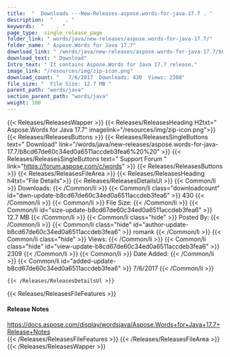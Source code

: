 ```yaml
---
title:  "  Downloads ---New-Releases-aspose.words-for-java-17.7 . " 
description:  "    . " 
keywords:  "    . " 
page_type:  single_release_page
folder_link: " words/java/new-releases/aspose.words-for-java-17.7/"
folder_name: " Aspose.Words for Java 17.7"
download_link: " /words/java/new-releases/aspose.words-for-java-17.7/b8cd67de60c34ed0a6511accdeb3fea6"
download_text: " Download"
Intro_text: " It contains Aspose.Words for Java 17.7 release."
image_link: "/resources/img/zip-icon.png"
download_count: "   7/6/2017  Downloads: 430  Views: 2308"
file_size: "  File Size: 12.7 MB "
parent_path: "words/java"
section_parent_path: "words/java"
weight: 100 
---
```


{{< Releases/ReleasesWapper >}}
  {{< Releases/ReleasesHeading H2txt=" Aspose.Words for Java 17.7" imagelink="/resources/img/zip-icon.png">}}
  {{< Releases/ReleasesButtons >}}
    {{< Releases/ReleasesSingleButtons text=" Download" link="/words/java/new-releases/aspose.words-for-java-17.7/b8cd67de60c34ed0a6511accdeb3fea6%20%20" >}}
    {{< Releases/ReleasesSingleButtons text=" Support Forum " link="https://forum.aspose.com/c/words" >}}
  {{< Releases/ReleasesButtons >}}
  {{< Releases/ReleasesFileArea >}}
    {{< Releases/ReleasesHeading h4txt="File Details">}}
    {{< Releases/ReleasesDetailsUl >}}
            {{< Common/li  >}} Downloads: {{< /Common/li >}} 
      {{< Common/li class="downloadcount" id="dwn-update-b8cd67de60c34ed0a6511accdeb3fea6" >}} 430 {{< /Common/li >}} 
      {{< Common/li  >}} File Size: {{< /Common/li >}} 
      {{< Common/li id="size-update-b8cd67de60c34ed0a6511accdeb3fea6" >}} 12.7 MB {{< /Common/li >}} 
      {{< Common/li  class="hide" >}} Posted By: {{< /Common/li >}} 
      {{< Common/li class="hide" id="author-update-b8cd67de60c34ed0a6511accdeb3fea6" >}} romank {{< /Common/li >}} 
      {{< Common/li class="hide"  >}} Views: {{< /Common/li >}} 
      {{< Common/li class="hide" id="view-update-b8cd67de60c34ed0a6511accdeb3fea6" >}} 2309 {{< /Common/li >}} 
      {{< Common/li  >}} Date Added: {{< /Common/li >}} 
      {{< Common/li id="added-update-b8cd67de60c34ed0a6511accdeb3fea6" >}} 7/6/2017 {{< /Common/li >}} 

    {{< /Releases/ReleasesDetailsUl >}}

  {{< Releases/ReleasesFileFeatures >}}
      <h4>Release Notes</h4><div><a href="https://docs.aspose.com/display/wordsjava/Aspose.Words+for+Java+17.7+Release+Notes">https://docs.aspose.com/display/wordsjava/Aspose.Words+for+Java+17.7+Release+Notes</a></div>
  {{< /Releases/ReleasesFileFeatures >}}
 {{< /Releases/ReleasesFileArea >}}
{{< /Releases/ReleasesWapper >}}


